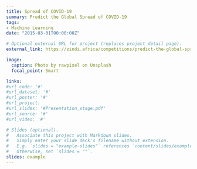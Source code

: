 ```yaml
---
title: Spread of COVID-19
summary: Predict the Global Spread of COVID-19
tags:
- Machine Learning
date: "2015-03-01T00:00:00Z"

# Optional external URL for project (replaces project detail page).
external_link: https://zindi.africa/competitions/predict-the-global-spread-of-covid-19

image:
  caption: Photo by rawpixel on Unsplash
  focal_point: Smart

links:
#url_code: '#'
#url_dataset: '#'
#url_poster: '#'
#url_project: 
#url_slides: '#Presentation_stage.pdf'
#url_source: '#'
#url_video: '#'

# Slides (optional).
#   Associate this project with Markdown slides.
#   Simply enter your slide deck's filename without extension.
#   E.g. `slides = "example-slides"` references `content/slides/example-slides.md`.
#   Otherwise, set `slides = ""`.
slides: example
---
```


